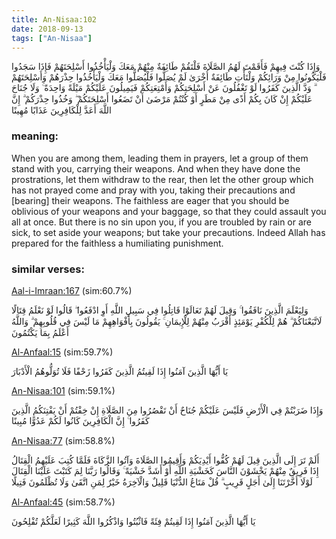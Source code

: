 ```yaml
---
title: An-Nisaa:102
date: 2018-09-13
tags: ["An-Nisaa"]
---
```

وَإِذَا كُنْتَ فِيهِمْ فَأَقَمْتَ لَهُمُ الصَّلَاةَ فَلْتَقُمْ طَائِفَةٌ مِنْهُمْ مَعَكَ وَلْيَأْخُذُوا أَسْلِحَتَهُمْ فَإِذَا سَجَدُوا فَلْيَكُونُوا مِنْ وَرَائِكُمْ وَلْتَأْتِ طَائِفَةٌ أُخْرَىٰ لَمْ يُصَلُّوا فَلْيُصَلُّوا مَعَكَ وَلْيَأْخُذُوا حِذْرَهُمْ وَأَسْلِحَتَهُمْ ۗ وَدَّ الَّذِينَ كَفَرُوا لَوْ تَغْفُلُونَ عَنْ أَسْلِحَتِكُمْ وَأَمْتِعَتِكُمْ فَيَمِيلُونَ عَلَيْكُمْ مَيْلَةً وَاحِدَةً ۚ وَلَا جُنَاحَ عَلَيْكُمْ إِنْ كَانَ بِكُمْ أَذًى مِنْ مَطَرٍ أَوْ كُنْتُمْ مَرْضَىٰ أَنْ تَضَعُوا أَسْلِحَتَكُمْ ۖ وَخُذُوا حِذْرَكُمْ ۗ إِنَّ اللَّهَ أَعَدَّ لِلْكَافِرِينَ عَذَابًا مُهِينًا
### meaning: 
When you are among them, leading them in prayers, let a group of them stand with you, carrying their weapons. And when they have done the prostrations, let them withdraw to the rear, then let the other group which has not prayed come and pray with you, taking their precautions and [bearing] their weapons. The faithless are eager that you should be oblivious of your weapons and your baggage, so that they could assault you all at once. But there is no sin upon you, if you are troubled by rain or are sick, to set aside your weapons; but take your precautions. Indeed Allah has prepared for the faithless a humiliating punishment.
### similar verses: 

[Aal-i-Imraan:167](/3/167) (sim:60.7%)

وَلِيَعْلَمَ الَّذِينَ نَافَقُوا ۚ وَقِيلَ لَهُمْ تَعَالَوْا قَاتِلُوا فِي سَبِيلِ اللَّهِ أَوِ ادْفَعُوا ۖ قَالُوا لَوْ نَعْلَمُ قِتَالًا لَاتَّبَعْنَاكُمْ ۗ هُمْ لِلْكُفْرِ يَوْمَئِذٍ أَقْرَبُ مِنْهُمْ لِلْإِيمَانِ ۚ يَقُولُونَ بِأَفْوَاهِهِمْ مَا لَيْسَ فِي قُلُوبِهِمْ ۗ وَاللَّهُ أَعْلَمُ بِمَا يَكْتُمُونَ

[Al-Anfaal:15](/8/15) (sim:59.7%)

يَا أَيُّهَا الَّذِينَ آمَنُوا إِذَا لَقِيتُمُ الَّذِينَ كَفَرُوا زَحْفًا فَلَا تُوَلُّوهُمُ الْأَدْبَارَ

[An-Nisaa:101](/4/101) (sim:59.1%)

وَإِذَا ضَرَبْتُمْ فِي الْأَرْضِ فَلَيْسَ عَلَيْكُمْ جُنَاحٌ أَنْ تَقْصُرُوا مِنَ الصَّلَاةِ إِنْ خِفْتُمْ أَنْ يَفْتِنَكُمُ الَّذِينَ كَفَرُوا ۚ إِنَّ الْكَافِرِينَ كَانُوا لَكُمْ عَدُوًّا مُبِينًا

[An-Nisaa:77](/4/77) (sim:58.8%)

أَلَمْ تَرَ إِلَى الَّذِينَ قِيلَ لَهُمْ كُفُّوا أَيْدِيَكُمْ وَأَقِيمُوا الصَّلَاةَ وَآتُوا الزَّكَاةَ فَلَمَّا كُتِبَ عَلَيْهِمُ الْقِتَالُ إِذَا فَرِيقٌ مِنْهُمْ يَخْشَوْنَ النَّاسَ كَخَشْيَةِ اللَّهِ أَوْ أَشَدَّ خَشْيَةً ۚ وَقَالُوا رَبَّنَا لِمَ كَتَبْتَ عَلَيْنَا الْقِتَالَ لَوْلَا أَخَّرْتَنَا إِلَىٰ أَجَلٍ قَرِيبٍ ۗ قُلْ مَتَاعُ الدُّنْيَا قَلِيلٌ وَالْآخِرَةُ خَيْرٌ لِمَنِ اتَّقَىٰ وَلَا تُظْلَمُونَ فَتِيلًا

[Al-Anfaal:45](/8/45) (sim:58.7%)

يَا أَيُّهَا الَّذِينَ آمَنُوا إِذَا لَقِيتُمْ فِئَةً فَاثْبُتُوا وَاذْكُرُوا اللَّهَ كَثِيرًا لَعَلَّكُمْ تُفْلِحُونَ
